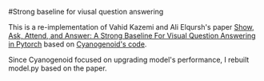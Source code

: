 #Strong baseline for viusal question answering

This is a re-implementation of Vahid Kazemi and Ali Elqursh's paper [Show, Ask, Attend, and Answer: A Strong Baseline For Visual Question Answering in Pytorch](http://arxiv.org/abs/1704.03162) based on [Cyanogenoid's code](http://github.com/Cyanogenoid/pytorch-vqa).

Since Cyanogenoid focused on upgrading model's performance, I rebuilt model.py based on the paper. 

